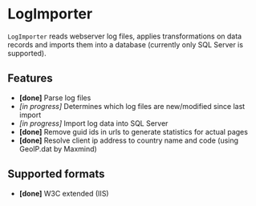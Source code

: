 # LogImporter

`LogImporter` reads webserver log files, applies transformations on data records and imports them into a database (currently only SQL Server is supported).

## Features

 * **[done]** Parse log files
 * *[in progress]* Determines which log files are new/modified since last import
 * *[in progress]* Import log data into SQL Server
 * **[done]** Remove guid ids in urls to generate statistics for actual pages
 * **[done]** Resolve client ip address to country name and code (using GeoIP.dat by Maxmind)


## Supported formats

 * **[done]** W3C extended (IIS)